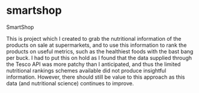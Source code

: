 smartshop
=========

SmartShop


This is project which I created to grab the nutritional information of the products on sale at supermarkets, and to use this information to rank the products on useful metrics,
such as the healthiest foods with the bast bang per buck. I had to put this on hold as I found that the data supplied through the Tesco API was more patchy than I anticipated,
and thus the limited nutritional rankings schemes available did not produce insightful information. However, there should still be value to this approach as this data (and nutritional science)
continues to improve.